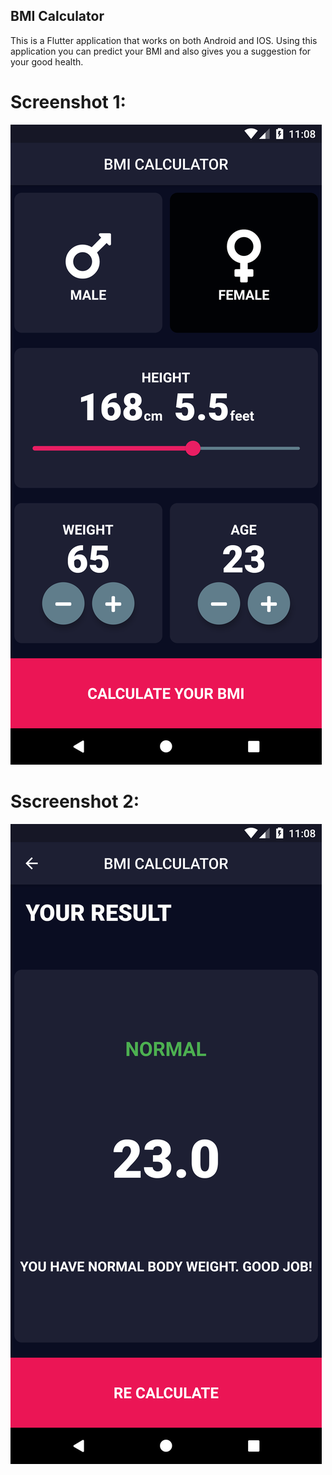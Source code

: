 ## BMI Calculator


This is a Flutter application that works on both Android and IOS. Using this application you can predict your BMI and also gives you a suggestion for your good health.

# Screenshot 1: 
![first_screen](https://github.com/hadiuzzaman524/BMI-Calculator/blob/main/Screenshot_1603861699.png)

# Sscreenshot 2: 
![second_screen](https://github.com/hadiuzzaman524/BMI-Calculator/blob/main/Screenshot_1603861708.png)
